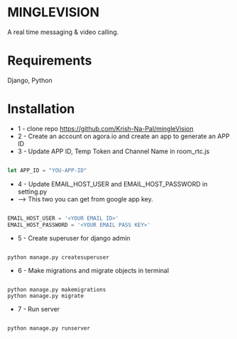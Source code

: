 # MINGLEVISION
A real time messaging & video calling.
# Requirements
Django, Python
# Installation
* 1 - clone repo https://github.com/Krish-Na-Pal/mingleVision
* 2 - Create an account on agora.io and create an app to generate an APP ID
* 3 - Update APP ID, Temp Token and Channel Name in room_rtc.js
```javascript

let APP_ID = "YOU-APP-ID"
```
* 4 - Update EMAIL_HOST_USER and EMAIL_HOST_PASSWORD in setting.py
* --> This two you can get from google app key.
```python

EMAIL_HOST_USER = '<YOUR EMAIL ID>'
EMAIL_HOST_PASSWORD = '<YOUR EMAIL PASS KEY>'
```
* 5 - Create superuser for django admin
```terminal

python manage.py createsuperuser
```
* 6 - Make migrations and migrate objects in terminal
```command line

python manage.py makemigrations
python manage.py migrate
```
* 7 - Run server
```terminal

python manage.py runserver
```
